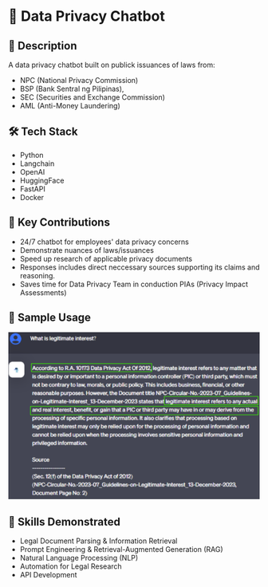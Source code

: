 # 📁 Data Privacy Chatbot

## 📝 Description
A data privacy chatbot built on publick issuances of laws from:

- NPC (National Privacy Commission) 
- BSP (Bank Sentral ng Pilipinas), 
- SEC (Securities and Exchange Commission) 
- AML (Anti-Money Laundering)

## 🛠️ Tech Stack
- Python
- Langchain
- OpenAI
- HuggingFace
- FastAPI
- Docker

## 🚀 Key Contributions 
- 24/7 chatbot for employees' data privacy concerns
- Demonstrate nuances of laws/issuances
- Speed up research of applicable privacy documents
- Responses includes direct neccessary sources supporting its claims and reasoning.
- Saves time for Data Privacy Team in conduction PIAs (Privacy Impact Assessments)


## 📸 Sample Usage
<img src="./images/dpbot.png" width="800" alt="Sample Usage">

## 🧠 Skills Demonstrated
- Legal Document Parsing & Information Retrieval
- Prompt Engineering & Retrieval-Augmented Generation (RAG)
- Natural Language Processing (NLP)
- Automation for Legal Research
- API Development